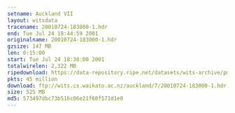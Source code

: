```yaml
---
setname: Auckland VII
layout: witsdata
tracename: 20010724-183000-1.hdr
end: Tue Jul 24 18:44:59 2001
originalname: 20010724-183000-1.hdr
gzsize: 147 MB
len: 0:15:00
start: Tue Jul 24 18:30:00 2001
totalwirelen: 2,322 MB
ripedownload: https://data-repository.ripe.net/datasets/wits-archive/pma/long/auck/7//20010724-183000-1.hdr.gz
pkts: 45 million
download: ftp://wits.cs.waikato.ac.nz/auckland/7/20010724-183000-1.hdr.gz
size: 525 MB
md5: 573497dbc73b516c06e21f60f571d1e0
---
```


